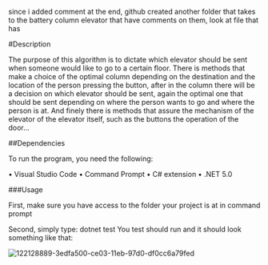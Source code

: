 since i added comment at the end, github created another folder that takes to the battery column elevator that have comments on them, look at file that has 

#Description

The purpose of this algorithm is to dictate which elevator should be sent when someone would like to go to a certain floor. There is methods that make a choice of the optimal column depending on the destination and the location of the person pressing the button, after in the column there will be a decision on which elevator should be sent, again the optimal one that should be sent depending on where the person wants to go and where the person is at. And finely there is methods that assure the mechanism of the elevator of the elevator itself, such as the buttons the operation of the door…

##Dependencies

To run the program, you need the following:

•	Visual Studio Code
•	Command Prompt
•	C# extension
•	.NET 5.0



###Usage


First, make sure you have access to the folder your project is at in command prompt


Second, simply type: dotnet test You test should run and it should look something like that:

![122128889-3edfa500-ce03-11eb-97d0-df0cc6a79fed](https://user-images.githubusercontent.com/91087010/138535994-e85f0192-9f22-44cf-a9f5-ce818035507c.png)

 


